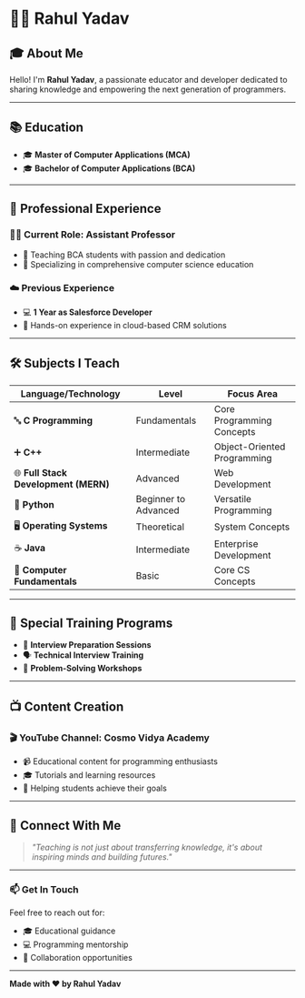 
# 👨‍💻 Rahul Yadav

## 🎓 About Me
Hello! I'm **Rahul Yadav**, a passionate educator and developer dedicated to sharing knowledge and empowering the next generation of programmers.

---

## 📚 Education
- 🎓 **Master of Computer Applications (MCA)**
- 🎓 **Bachelor of Computer Applications (BCA)**

---

## 💼 Professional Experience

### 👨‍🏫 Current Role: Assistant Professor
- 📖 Teaching BCA students with passion and dedication
- 🏫 Specializing in comprehensive computer science education

### ☁️ Previous Experience
- 💻 **1 Year as Salesforce Developer**
- 🚀 Hands-on experience in cloud-based CRM solutions

---

## 🛠️ Subjects I Teach

| Language/Technology | Level | Focus Area |
|-------------------|--------|------------|
| 🔤 **C Programming** | Fundamentals | Core Programming Concepts |
| ➕ **C++** | Intermediate | Object-Oriented Programming |
| 🌐 **Full Stack Development (MERN)** | Advanced | Web Development |
| 🐍 **Python** | Beginner to Advanced | Versatile Programming |
| 🖥️ **Operating Systems** | Theoretical | System Concepts |
| ☕ **Java** | Intermediate | Enterprise Development |
| 💾 **Computer Fundamentals** | Basic | Core CS Concepts |

---

## 🎯 Special Training Programs
- 💼 **Interview Preparation Sessions**
- 🗣️ **Technical Interview Training**
- 🧠 **Problem-Solving Workshops**

---

## 📺 Content Creation

### 🎬 YouTube Channel: **Cosmo Vidya Academy**
- 📹 Educational content for programming enthusiasts
- 🎓 Tutorials and learning resources
- 🌟 Helping students achieve their goals

---

## 🤝 Connect With Me

> *"Teaching is not just about transferring knowledge, it's about inspiring minds and building futures."*

---

### 📫 Get In Touch
Feel free to reach out for:
- 🎓 Educational guidance
- 💻 Programming mentorship
- 🤝 Collaboration opportunities

---

**Made with ❤️ by Rahul Yadav**


<!--
**rahulyadav-cosmo/rahulyadav-cosmo** is a ✨ _special_ ✨ repository because its `README.md` (this file) appears on your GitHub profile.

Here are some ideas to get you started:

- 🔭 I’m currently working on ...
- 🌱 I’m currently learning ...
- 👯 I’m looking to collaborate on ...
- 🤔 I’m looking for help with ...
- 💬 Ask me about ...
- 📫 How to reach me: ...
- 😄 Pronouns: ...
- ⚡ Fun fact: ...
-->
